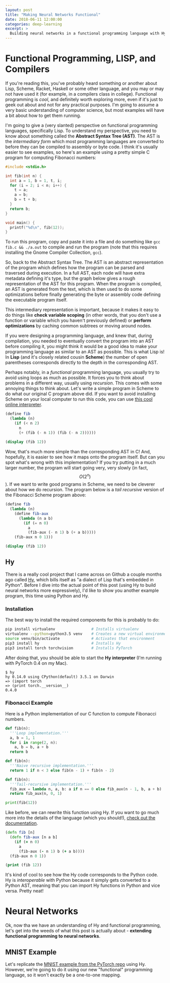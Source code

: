 ```yaml
---
layout: post
title: "Making Neural Networks Functional"
date: 2018-06-11 12:00:00
categories: deep-learning
excerpt: >
  Building neural networks in a functional programming language with Hy
---
```


<link rel="stylesheet" href="/assets/posts/hytorch/main.css">

<script defer src="{{ site.cdn.d3js }}"></script>
<script defer src="/assets/posts/hytorch/tree.js"></script>
<script defer src="/assets/posts/hytorch/main.js"></script>
<script defer src="{{ site.cdn.mathjax }}"></script>

# Functional Programming, LISP, and Compilers

If you're reading this, you've probably heard something or another about Lisp, Scheme, Racket, Haskell or some other language, and you may or may not have used it (for example, in a compilers class in college). Functional programming is *cool*, and definitely worth exploring more, even if it's just to geek out about and not for any practical purposes. I'm going to assume a very basic understanding of computer science, but most examples will have a bit about how to get them running.

I'm going to give a (very slanted) perspective on functional programming languages, specifically Lisp. To understand my perspective, you need to know about something called the **Abstract Syntax Tree (AST)**. The AST is the *intermediary form* which most programming languages are converted to before they can be compiled to assembly or byte code. I think it's usually easier to see examples, so here's an example using a pretty simple C program for computing Fibonacci numbers:

```c
#include <stdio.h>

int fib(int n) {
  int a = 1, b = 1, t, i;
  for (i = 2; i < n; i++) {
    t = a;
    a = b;
    b = t + b;
  }
  return b;
}

void main() {
  printf("%d\n", fib(12));
}
```

To run this program, copy and paste it into a file and do something like `gcc fib.c && ./a.out` to compile and run the program (note that this requires installing the Gnome Compiler Collection, `gcc`).

So, back to the Abstract Syntax Tree. The AST is an abstract representation of the program which defines how the program can be parsed and traversed during execution. In a full AST, each node will have extra metadata defining it's type, but the graph below gives a rough representation of the AST for this program. When the program is compiled, an AST is generated from the text, which is then used to do some optimizations before finally generating the byte or assembly code defining the executable program itself.

<div id="fib-prog-container"></div>

This intermediary representation is important, because it makes it easy to do things like **check variable scoping** (in other words, that you don't use a function or variable which you haven't previously defined) or **perform optimizations** by caching common subtrees or moving around nodes.

If you were designing a programming language, and knew that, during compilation, you needed to eventually convert the program into an AST before compiling it, you might think it would be a good idea to make your programming language as similar to an AST as possible. This is what Lisp is! In **Lisp** (and it's closely related cousin **Scheme**) the number of open parentheses corresponds directly to the depth in the corresponding AST.

Perhaps notably, in a *functional* programming language, you usually try to avoid using loops as much as possible. It forces you to think about problems in a different way, usually using *recursion*. This comes with some annoying things to think about. Let's write a simple program in Scheme to do what our original C program above did. If you want to avoid installing Scheme on your local computer to run this code, you can use [this cool online interpreter](https://scheme.cs61a.org/).

```scheme
(define fib
  (lambda (n)
    (if (< n 2)
      n
      (+ (fib (- n 1)) (fib (- n 2))))))

(display (fib 12))
```

<div id="fib-naive-scheme-prog-container"></div>

Wow, that's much more simple than the corresponding AST in C! And, hopefully, it is easier to see how it maps onto the program itself. But can you spot what's wrong with this implementation? If you try putting in a much larger number, the program will start going very, very slowly (in fact, $$O(2^n)$$). If we want to write good programs in Scheme, we need to be cleverer about how we do recursion. The program below is a *tail recursive* version of the Fibonacci Scheme program above:

```scheme
(define fib
  (lambda (n)
    (define fib-aux
      (lambda (n a b)
        (if (= n 0)
          a
          (fib-aux (- n 1) b (+ a b)))))
    (fib-aux n 0 1)))

(display (fib 12))
```

<div id="fib-better-scheme-prog-container"></div>

## Hy

There is a really cool project that I came across on Github a couple months ago called [Hy](https://github.com/hylang/hy), which bills itself as "a dialect of Lisp that's embedded in Python". Before I dive into the actual point of this post (using Hy to build neural networks more expressively), I'd like to show you another example program, this time using Python and Hy.

### Installation

The best way to install the required components for this is probably to do:

```bash
pip install virtualenv                # Installs virtualenv
virtualenv --python=python3.5 venv    # Creates a new virtual environment
source venv/bin/activate              # Activates that environment
pip3 install hy                       # Installs Hy
pip3 install torch torchvision        # Installs PyTorch
```

After doing that, you should be able to start the **Hy interpreter** (I'm running with PyTorch 0.4 on my Mac).

```
$ hy
hy 0.14.0 using CPython(default) 3.5.1 on Darwin
=> (import torch
=> (print torch.__version__)
0.4.0
```

### Fibonacci Example

Here is a Python implementation of our C function to compute Fibonacci numbers.

```python
def fib(n):
  '''Loop implementation.'''
  a, b = 1, 1
  for i in range(2, n):
    a, b = b, a + b
  return b

def fib(n):
  '''Naive recursive implementation.'''
  return 1 if n < 3 else fib(n - 1) + fib(n - 2)

def fib(n):
  '''Tail-recursive implementation.'''
  fib_aux = lambda n, a, b: a if n == 0 else fib_aux(n - 1, b, a + b)
  return fib_aux(n, 0, 1)

print(fib(12))
```

Like before, we can rewrite this function using Hy. If you want to go much more into the details of the language (which you should!), [check out the documentation](http://docs.hylang.org/en/stable/).

```clojure
(defn fib [n]
  (defn fib-aux [n a b]
    (if (= n 0)
      a
      (fib-aux (- n 1) b (+ a b))))
  (fib-aux n 0 1))

(print (fib 12))
```

It's kind of cool to see how the Hy code corresponds to the Python code. Hy is *interoperable* with Python because it simply gets converted to a Python AST, meaning that you can import Hy functions in Python and vice versa. Pretty neat!

# Neural Networks

Ok, now tha we have an understanding of Hy and functional programming, let's get into the weeds of what this post is actually about - **extending functional programming to neural networks**.

## MNIST Example

Let's replicate the [MNIST example from the PyTorch repo](https://github.com/pytorch/examples/blob/master/mnist/main.py) using Hy. However, we're going to do it using our new "functional" programming language, so it won't exactly be a one-to-one mapping.
